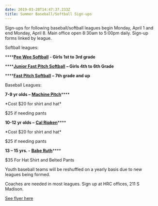 ```yaml
---
date: 2019-03-28T14:47:37.233Z
title: Summer Baseball/Softball Sign-ups
---
```

Sign-ups for following baseball/softball leagues begin Monday, April 1 and end Monday, April 8. Main office open 8:30am to 5:00pm daily. Sign-up forms linked by league.

Softball leagues:

****[**Pee Wee Softball**](https://s3.amazonaws.com/hrc-signups/Pee+Wee+Junior+Softball.pdf) **\- Girls 1st to 3rd grade**

****[**Junior Fast Pitch Softball**](https://s3.amazonaws.com/hrc-signups/Pee+Wee+Junior+Softball.pdf) **– Girls 4th to 6th Grade**

****[**Fast Pitch Softball**](https://s3.amazonaws.com/hrc-signups/Senior+Babe+Ruth.pdf) **– 7th grade and up**

Baseball Leagues:

**7-9 yr olds –** [**Machine Pitch**](https://s3.amazonaws.com/hrc-signups/Cal+Ripken+Major+and+Minor.pdf)****

\*Cost $20 for shirt and hat\*

$25 if needing pants

**10-12 yr olds –** [**Cal Ripken**](https://s3.amazonaws.com/hrc-signups/Cal+Ripken+Major+and+Minor.pdf)****

\*Cost $20 for shirt and hat\*

$25 if needing pants

**13 – 15 yrs. -** [**Babe Ruth**](https://s3.amazonaws.com/hrc-signups/Senior+Babe+Ruth.pdf)****

$35 For Hat Shirt and Belted Pants

Youth baseball teams will be reshuffled on a yearly basis due to new leagues being formed.

Coaches are needed in most leagues. Sign up at HRC offices, 211 S Madison.

[See flyer here](https://s3.amazonaws.com/hrc-signups/Baseball+and+Softball+Sign+up+Advertisement.pdf)
